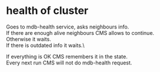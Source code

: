 # health of cluster

Goes to mdb-health service, asks neighbours info.\
If there are enough alive neighbours CMS allows to continue.\
Otherwise it waits.\
If there is outdated info it waits.\

If everything is OK CMS remembers it in the state.\
Every next run CMS will not do mdb-health request.
